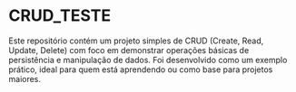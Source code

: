 # CRUD_TESTE
Este repositório contém um projeto simples de CRUD (Create, Read, Update, Delete) com foco em demonstrar operações básicas de persistência e manipulação de dados. Foi desenvolvido como um exemplo prático, ideal para quem está aprendendo ou como base para projetos maiores.
